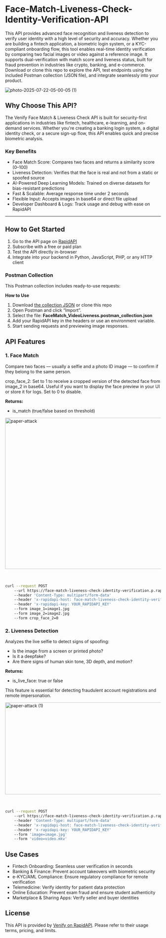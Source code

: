 # Face-Match-Liveness-Check-Identity-Verification-API
This API provides advanced face recognition and liveness detection to verify user identity with a high level of security and accuracy. Whether you are building a fintech application, a biometric login system, or a KYC-compliant onboarding flow, this tool enables real-time identity verification by comparing two facial images or video against a reference image. It supports dual-verification with match score and liveness status, built for fraud prevention in industries like crypto, banking, and e-commerce. Download or clone this repo to explore the API, test endpoints using the included Postman collection (JSON file), and integrate seamlessly into your product.


![photo-2025-07-22-05-00-05 (1)](https://github.com/user-attachments/assets/75e1130a-4a2b-401f-bea1-877b579a6040)

## Why Choose This API?
The Venify Face Match & Liveness Check API is built for security-first applications in industries like fintech, healthcare, e-learning, and on-demand services. Whether you're creating a banking login system, a digital identity check, or a secure sign-up flow, this API enables quick and precise biometric analysis.

### Key Benefits
  - Face Match Score: Compares two faces and returns a similarity score (0–100)
  - Liveness Detection: Verifies that the face is real and not from a static or spoofed source
  - AI-Powered Deep Learning Models: Trained on diverse datasets for bias-resistant predictions
  - Fast & Scalable: Average response time under 2 seconds
  - Flexible Input: Accepts images in base64 or direct file upload
  - Developer Dashboard & Logs: Track usage and debug with ease on RapidAPI

---

## How to Get Started
 1. Go to the API page on [RapidAPI](https://rapidapi.com/venify-venify-default/api/face-match-liveness-check-identity-verification)
 2. Subscribe with a free or paid plan
 3. Test the API directly in-browser
 4. Integrate into your backend in Python, JavaScript, PHP, or any HTTP client

### Postman Collection
This Postman collection includes ready-to-use requests:

**How to Use**
 1. Download [the collection JSON](./FaceMatch_VideoLiveness.postman_collection.json) or clone this repo
 2. Open Postman and click “Import”.
 3. Select the file: **FaceMatch_VideoLiveness.postman_collection.json**
 4. Add your RapidAPI key in the headers or use an environment variable.
 5. Start sending requests and previewing image responses.

## API Features

### 1. Face Match
Compare two faces — usually a selfie and a photo ID image — to confirm if they belong to the same person.

crop_face_2: Set to 1 to receive a cropped version of the detected face from image_2 in base64. Useful if you want to display the face preview in your UI or store it for logs. Set to 0 to disable.

**Returns:**
 - is_match (true/false based on threshold)
   
<img width="1280" height="490" alt="paper-attack" src="https://github.com/user-attachments/assets/30c66930-eeda-4cb5-8818-c7661fe6cea2" />


<br/>
<br/>
<br/>

```bash
curl --request POST 
	--url https://face-match-liveness-check-identity-verification.p.rapidapi.com/api/v1/compare_faces 
	--header 'Content-Type: multipart/form-data' 
	--header 'x-rapidapi-host: face-match-liveness-check-identity-verification.p.rapidapi.com' 
	--header 'x-rapidapi-key: YOUR_RAPIDAPI_KEY' 
	--form image_1=image1.jpg 
	--form image_2=image2.jpg 
	--form crop_face_2=0
 ```

### 2. Liveness Detection
Analyzes the live selfie to detect signs of spoofing:
 - Is the image from a screen or printed photo?
 - Is it a deepfake?
 - Are there signs of human skin tone, 3D depth, and motion?

**Returns:**
- is_live_face: true or false

This feature is essential for detecting fraudulent account registrations and remote impersonation.


<img width="1280" height="298" alt="paper-attack (1)" src="https://github.com/user-attachments/assets/ba7d1c38-6158-4fac-a06c-d5bc4c8008dd" />


<br/>
<br/>
<br/>

```bash
curl --request POST 
	--url https://face-match-liveness-check-identity-verification.p.rapidapi.com/api/v1/video_authentication 
	--header 'Content-Type: multipart/form-data' 
	--header 'x-rapidapi-host: face-match-liveness-check-identity-verification.p.rapidapi.com' 
	--header 'x-rapidapi-key: YOUR_RAPIDAPI_KEY' 
	--form 'image=image.jpg' 
	--form 'video=video.mkv'
```

## Use Cases

 - Fintech Onboarding: Seamless user verification in seconds
 - Banking & Finance: Prevent account takeovers with biometric security
 - e-KYC/AML Compliance: Ensure regulatory compliance for remote verification
 - Telemedicine: Verify identity for patient data protection
 - Online Education: Prevent exam fraud and ensure student authenticity
 - Marketplace & Sharing Apps: Verify seller and buyer identities

## License
This API is provided by [Venify on RapidAPI](https://rapidapi.com/venify-venify-default/api/face-match-liveness-check-identity-verification). Please refer to their usage terms, pricing, and limits.
